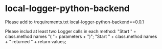 # local-logger-python-backend

Please add to \requirements.txt
local-logger-python-backend==0.0.1

Please includ at least two Logger calls in each method:
"Start " + class.method names "( "+ parameters + ")";
"Start " + class.method names + " returned " + return values;
